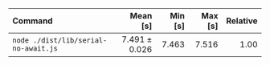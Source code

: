 | Command | Mean [s] | Min [s] | Max [s] | Relative |
|:---|---:|---:|---:|---:|
| `node ./dist/lib/serial-no-await.js` | 7.491 ± 0.026 | 7.463 | 7.516 | 1.00 |

